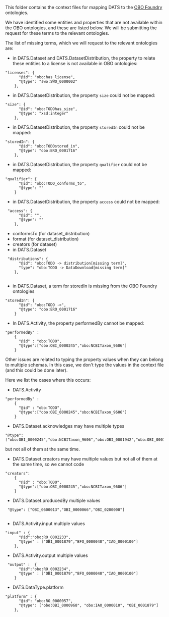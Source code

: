 This folder contains the context files for mapping DATS to the [OBO Foundry](http://www.obofoundry.org/) ontologies.

We have identified some entities and properties that are not available within the OBO ontologies, and these are listed below. We will be submitting the request for these terms to the relevant ontologies.

The list of missing terms, which we will request to the relevant ontologies are:

- in DATS.Dataset and DATS.DatasetDistribution, the property to relate these entities to a license is not available in OBO ontologies:
``` 
"licenses": {
      "@id": "obo:has_license",
      "@type": "swo:SWO_0000002"
    },
```
- in DATS.DatasetDistribution, the property ```size``` could not be mapped:

```
"size": {
      "@id": "obo:TODOhas_size",
      "@type": "xsd:integer"
    },
```

- in DATS.DatasetDistribution, the property ```storedIn``` could not be mapped:

```
"storedIn": {
      "@id": "obo:TODOstored_in",
      "@type": "obo:ERO_0001716"
    },
```

- in DATS.DatasetDistribution, the property ```qualifier``` could not be mapped:

```
"qualifier": {
      "@id": "obo:TODO_conforms_to",
      "@type": ""
    }
```

- in DATS.DatasetDistribution, the property ```access``` could not be mapped:

```
 "access": {
      "@id": "",
      "@type": ""
    },
```

- conformsTo (for dataset_distribution)
- format (for dataset_distribution)
- creators (for dataset)
- in DATS.Dataset
```
 "distributions": {
      "@id": "obo:TODO -> distribution[missing term]",
      "type": "obo:TODO -> DataDownload[missing term]"
    },
   
```
- in DATS.Dataset, a term for storedIn is missing from the OBO Foundry ontologies
```
"storedIn": {
      "@id": "obo:TODO ->",
      "@type": "obo:ERO_0001716"
    }
```

- In DATS.Activity, the property performedBy cannot be mapped:

```
"performedBy" :
    {
      "@id" : "obo:TODO",
      "@type":["obo:OBI_0000245","obo:NCBITaxon_9606"]
    }
```


Other issues are related to typing the property values when they can belong to multiple schemas. In this case,
we don't type the values in the context file (and this could be done later).

Here we list the cases where this occurs:

- DATS.Activity

```
"performedBy" :
    {
      "@id" : "obo:TODO",
      "@type":["obo:OBI_0000245","obo:NCBITaxon_9606"]
    }
```

- DATS.Dataset.acknowledges may have multiple types
```
"@type":["obo:OBI_0000245","obo:NCBITaxon_9606","obo:OBI_0001942","obo:OBI_0001636"]
```
but not all of them at the same time.
- DATS.Dataset.creators may have multiple values but not all of them at the same time, so we
cannot code

```
"creators":
    {
      "@id" : "obo:TODO",
      "@type":["obo:OBI_0000245","obo:NCBITaxon_9606"]
    }
```

- DATS.Dataset.producedBy multiple values
```
 "@type": ["OBI_0600013","OBI_0000066","OBI_0200000"]
 
```

- DATS.Activity.input multiple values

```
"input" : {
      "@id":"obo:RO_0002233",
      "@type" : ["OBI_0001879","BFO_0000040","IAO_0000100"]
    },
```

- DATS.Activity.output multiple values

```
 "output" :  {
      "@id":"obo:RO_0002234",
      "@type" : ["OBI_0001879","BFO_0000040","IAO_0000100"]
    }
```

- DATS.DataType.platform

```
"platform" : {
      "@id": "obo:RO_0000057",
      "@type": ["obo:OBI_0000968", "obo:IAO_0000010", "OBI_0001879"]
    },
```
 